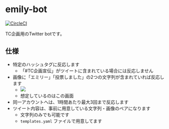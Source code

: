 # emily-bot

[![CircleCI](https://circleci.com/gh/popkirby/emily-bot-test.svg?style=svg)](https://circleci.com/gh/popkirby/emily-bot-test)

TC企画用のTwitter botです。

## 仕様

- 特定のハッシュタグに反応します
  - 「#TC企画宣伝」がツイートに含まれている場合には反応しません
- 画像に「エミリー」「投票しました」の2つの文字列が含まれていれば反応します
  - ![](https://pbs.twimg.com/media/Dux2D0iVYAUveIi.jpg)
  - 想定しているのはこの画面
- 同一アカウントへは、1時間あたり最大3回まで反応します
- ツイート内容は、事前に用意している文字列・画像のペアになります
  - 文字列のみでも可能です
  - `templates.yaml` ファイルで用意してます
